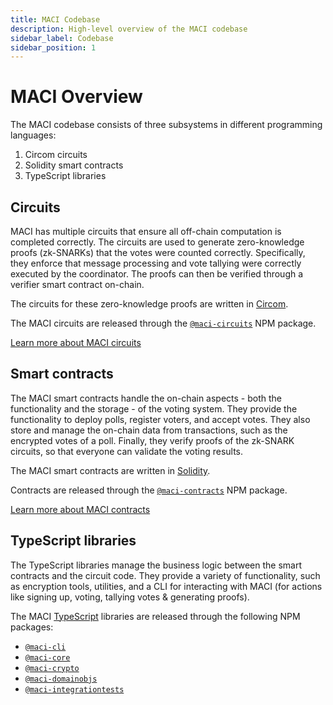 ```yaml
---
title: MACI Codebase
description: High-level overview of the MACI codebase
sidebar_label: Codebase
sidebar_position: 1
---
```


# MACI Overview

The MACI codebase consists of three subsystems in different programming languages:

1. Circom circuits
2. Solidity smart contracts
3. TypeScript libraries

## Circuits

MACI has multiple circuits that ensure all off-chain computation is completed correctly. The circuits are used to generate zero-knowledge proofs (zk-SNARKs) that the votes were counted correctly. Specifically, they enforce that message processing and vote tallying were correctly executed by the coordinator. The proofs can then be verified through a verifier smart contract on-chain.

The circuits for these zero-knowledge proofs are written
in [Circom](https://iden3.io/circom).

The MACI circuits are released through the [`@maci-circuits`](https://www.npmjs.com/package/maci-circuits) NPM package.

[Learn more about MACI circuits](/docs/developers-references/zk-snark-circuits/introduction)

## Smart contracts

The MACI smart contracts handle the on-chain aspects - both the functionality and the storage - of the voting system. They provide the functionality to deploy polls, register voters, and accept votes. They also store and manage the on-chain data from transactions, such as the encrypted votes of a poll. Finally, they verify proofs of the zk-SNARK circuits, so that everyone can validate the voting results.

The MACI smart contracts are written in [Solidity](https://soliditylang.org/).

Contracts are released through the [`@maci-contracts`](https://www.npmjs.com/package/maci-contracts) NPM package.

[Learn more about MACI contracts](/docs/category/smart-contracts)

## TypeScript libraries

The TypeScript libraries manage the business logic between the smart contracts and the circuit code. They provide a variety of functionality, such as encryption tools, utilities, and a CLI for interacting with MACI (for actions like signing up, voting, tallying votes & generating proofs).

The MACI [TypeScript](https://www.typescriptlang.org/) libraries are released through the following NPM packages:

- [`@maci-cli`](https://www.npmjs.com/package/maci-cli)
- [`@maci-core`](https://www.npmjs.com/package/maci-core)
- [`@maci-crypto`](https://www.npmjs.com/package/maci-crypto)
- [`@maci-domainobjs`](https://www.npmjs.com/package/maci-domainobjs)
- [`@maci-integrationtests`](https://www.npmjs.com/package/maci-integrationtests)
